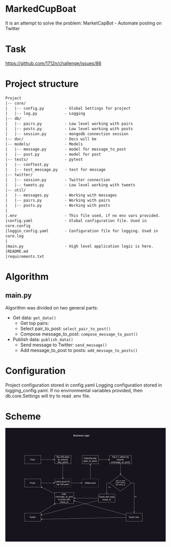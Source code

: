 # MarkedCupBoat

It is an attempt to solve the problem: 
MarketCapBot - Automate posting on Twitter

# Task

https://github.com/1712n/challenge/issues/86

# Project structure

```
Project
|-- core/
|   |-- config.py         - Global Settings for project
|   |-- log.py            - Logging
|-- db/                   
|   |-- pairs.py          - Low level working with pairs
|   |-- posts.py          - Low level working with posts
|   |-- session.py        - mongodb connection session
|-- doc/                  - Docs will be
|-- models/               - Models
|   |-- message.py        - model for message_to_post
|   |-- post.py           - model for post
|-- tests/                - pytest
|   |-- conftest.py       
|   |-- test_message.py   - test for message
|-- twitter/              
|   |-- session.py        - Twitter connection
|   |-- tweets.py         - Low level working with tweets
|-- util/
|   |-- messages.py       - Working with messages
|   |-- pairs.py          - Working with pairs
|   |-- posts.py          - Working with posts
|
|.env                     - This file used, if no env vars provided.
|config.yaml              - Global configuration file. Used in core.config
|loggin_config.yaml       - Configuration file for logging. Used in core.log
|
|main.py                  - High level application logic is here.
|README.md
|requirements.txt 
```

# Algorithm

## main.py

Algorithm was divided on two general parts:

- Get data: `get_data()`
  - Get top pairs: 
  - Select pair_to_post: `select_pair_to_post()`
  - Compose message_to_post: `compose_message_to_post()`
- Publish data: `publish_data()`
  - Send message to Twitter: `send_message()`
  - Add message_to_post to posts: `add_message_to_posts()`

# Configuration

Project configuration stored in config.yaml
Logging configuration stored in logging_config.yaml.
If no environmental variables provided, then db.core.Settings will try to read .env file.

# Scheme

![Business_Logic.jpg](doc/Business_Logic.jpg)

